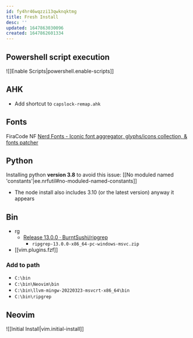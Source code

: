 ```yaml
---
id: fy4hr46wqzzi13qwknqktmg
title: Fresh Install
desc: ''
updated: 1647863030096
created: 1647862601334
---
```


## Powershell script execution

![[Enable Scripts|powershell.enable-scripts]]

## AHK

- Add shortcut to `capslock-remap.ahk`

## Fonts

FiraCode NF [Nerd Fonts - Iconic font aggregator, glyphs/icons collection, &amp; fonts patcher](https://www.nerdfonts.com/font-downloads)


## Python


Installing python **version 3.8** to avoid this issue: [[No moduled named 'constants'|ee.nrfutil#no-moduled-named-constants]]

- The node install also includes 3.10 (or the latest version) anyway it appears

## Bin

- rg
  - [Release 13.0.0 · BurntSushi/ripgrep](https://github.com/BurntSushi/ripgrep/releases/tag/13.0.0)
    - `ripgrep-13.0.0-x86_64-pc-windows-msvc.zip`
- [[vim.plugins.fzf]]

### Add to path

- `C:\bin`
- `C:\bin\Neovim\bin`
- `C:\bin\llvm-mingw-20220323-msvcrt-x86_64\bin`
- `C:\bin\ripgrep`

## Neovim

![[Initial Install|vim.initial-install]]
